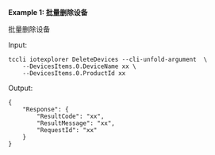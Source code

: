 **Example 1: 批量删除设备**

批量删除设备

Input: 

```
tccli iotexplorer DeleteDevices --cli-unfold-argument  \
    --DevicesItems.0.DeviceName xx \
    --DevicesItems.0.ProductId xx
```

Output: 
```
{
    "Response": {
        "ResultCode": "xx",
        "ResultMessage": "xx",
        "RequestId": "xx"
    }
}
```

